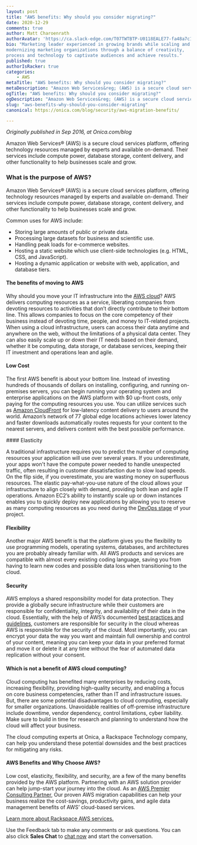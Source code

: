 ```yaml
---
layout: post
title: "AWS benefits: Why should you consider migrating?"
date: 2020-12-29
comments: true
author: Matt Charoenrath 
authorAvatar: 'https://ca.slack-edge.com/T07TWTBTP-U0118EALE77-fa48a7c11b02-72'
bio: "Marketing leader experienced in growing brands while scaling and 
modernizing marketing organizations through a balance of creativity, 
process and technology to captivate audiences and achieve results."
published: true
authorIsRacker: true
categories:
    - AWS
metaTitle: "AWS benefits: Why should you consider migrating?"
metaDescription: "Amazon Web Services&reg; (AWS) is a secure cloud services platform, offering technology resources managed by experts and available on-demand. Their services include compute power, database storage, content delivery, and other functionality to help businesses scale and grow."
ogTitle: "AWS benefits: Why should you consider migrating?"
ogDescription: "Amazon Web Services&reg; (AWS) is a secure cloud services platform, offering technology resources managed by experts and available on-demand. Their services include compute power, database storage, content delivery, and other functionality to help businesses scale and grow."
slug: "aws-benefits-why-should-you-consider-migrating"
canonical: https://onica.com/blog/security/aws-migration-benefits/

---
```


*Originally published in Sep 2016, at Onica.com/blog*

Amazon Web Services&reg; (AWS) is a secure cloud services platform, offering technology resources managed by experts and available on-demand. Their services include compute power, database storage, content delivery, and other functionality to help businesses scale and grow.

<!--more-->

### What is the purpose of AWS?

Amazon Web Services&reg; (AWS) is a secure cloud services platform, offering technology resources managed by experts and available on-demand. Their services include compute power, database storage, content delivery, and other functionality to help businesses scale and grow.

Common uses for AWS include:

+ Storing large amounts of public or private data.
+ Processing large datasets for business and scientific use.
+ Handling peak loads for e-commerce websites.
+ Hosting a static website which use client-side technologies (e.g. HTML, CSS, and JavaScript).
+ Hosting a dynamic application or website with web, application, and database tiers.

#### The benefits of moving to AWS

Why should you move your IT infrastructure into the [AWS cloud](https://onica.com/amazon-web-services/)? AWS delivers computing resources as a service, liberating companies from devoting resources to activities that don’t directly contribute to their bottom line. This allows companies to focus on the core competency of their business instead of devoting time, people, and money to IT-related projects. When using a cloud infrastructure, users can access their data anytime and anywhere on the web, without the limitations of a physical data center. They can also easily scale up or down their IT needs based on their demand, whether it be computing, data storage, or database services, keeping their IT investment and operations lean and agile.

#### Low Cost

The first AWS benefit is about your bottom line. Instead of investing hundreds of thousands of dollars on installing, configuring, and running on-premises servers, you can begin running your operating system and enterprise applications on the AWS platform with $0 up-front costs, only paying for the computing resources you use. You can utilize services such as [Amazon CloudFront](https://onica.com/amazon-web-services/cloudfront/) for low-latency content delivery to users around the world. Amazon’s network of 77 global edge locations achieves lower latency and faster downloads automatically routes requests for your content to the nearest servers, and delivers content with the best possible performance.

#### Elasticity

A traditional infrastructure requires you to predict the number of computing resources your application will use over several years. If you underestimate, your apps won't have the compute power needed to handle unexpected traffic, often resulting in customer dissatisfaction due to slow load speeds. On the flip side, if you overestimate, you are wasting money on superfluous resources. The elastic pay-what-you-use nature of the cloud allows your infrastructure to align closely with demand, providing both lean and agile IT operations. Amazon EC2’s ability to instantly scale up or down instances enables you to quickly deploy new applications by allowing you to reserve as many computing resources as you need during the [DevOps stage](https://onica.com/amazon-web-services/devops/) of your project.

#### Flexibility

Another major AWS benefit is that the platform gives you the flexibility to use programming models, operating systems, databases, and architectures you are probably already familiar with. All AWS products and services are compatible with almost every existing coding language, saving you from having to learn new codes and possible data loss when transitioning to the cloud.

#### Security

AWS employs a shared responsibility model for data protection. They provide a globally secure infrastructure while their customers are responsible for confidentiality, integrity, and availability of their data in the cloud. Essentially, with the help of AWS’s documented [best practices and guidelines](https://s3-us-west-1.amazonaws.com/corpinfowebsiteuploads/content/uploads/2016/02/29113220/CorpInfo-AWS-Well-Architected-Assessment.pdf), customers are responsible for security in the cloud whereas AWS is responsible for the security of the cloud. Most importantly, you can encrypt your data the way you want and maintain full ownership and control of your content, meaning you can keep your data in your preferred format and move it or delete it at any time without the fear of automated data replication without your consent.

#### Which is not a benefit of AWS cloud computing?

Cloud computing has benefited many enterprises by reducing costs, increasing flexibility, providing high-quality security, and enabling a focus on core business competencies, rather than IT and infrastructure issues. But, there are some potential disadvantages to cloud computing, especially for smaller organizations. Unavoidable realities of off-premise infrastructure include downtime, vendor dependency, control limitations, cyber liability. Make sure to build in time for research and planning to understand how the cloud will affect your business.

The cloud computing experts at Onica, a Rackspace Technology company,  can help you understand these potential downsides and the best practices for mitigating any risks.

#### AWS Benefits and Why Choose AWS?

Low cost, elasticity, flexibility, and security, are a few of the many benefits provided by the AWS platform. Partnering with an AWS solution provider can help jump-start your journey into the cloud. As an [AWS Premier Consulting Partner](https://onica.com/blog/corpinfo-named-an-amazon-web-service-managed-service-partner/), Our proven AWS migration capabilities can help your business realize the cost-savings, productivity gains, and agile data management benefits of AWS’ cloud-based services.

<a class="cta blue" id="cta" href="https://www.rackspace.com/cloud/aws">Learn more about Rackspace AWS services.</a>

Use the Feedback tab to make any comments or ask questions. You can also click
**Sales Chat** to [chat now](https://www.rackspace.com/) and start the conversation.
